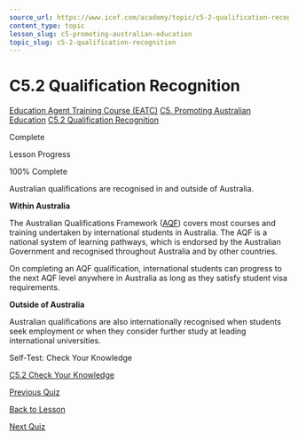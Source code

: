 ```yaml
---
source_url: https://www.icef.com/academy/topic/c5-2-qualification-recognition/
content_type: topic
lesson_slug: c5-promoting-australian-education
topic_slug: c5-2-qualification-recognition
---
```


# C5.2 Qualification Recognition

[Education Agent Training Course (EATC)](https://www.icef.com/academy/courses/education-agent-training-course-eatc/) [C5. Promoting Australian Education](https://www.icef.com/academy/lessons/c5-promoting-australian-education/) [C5.2 Qualification Recognition](https://www.icef.com/academy/topic/c5-2-qualification-recognition/)

Complete

Lesson Progress 

100% Complete 

Australian qualifications are recognised in and outside of Australia.

**Within Australia**

The Australian Qualifications Framework ([AQF](http://www.aqf.edu.au/)) covers most courses and training undertaken by international students in Australia. The AQF is a national system of learning pathways, which is endorsed by the Australian Government and recognised throughout Australia and by other countries.

On completing an AQF qualification, international students can progress to the next AQF level anywhere in Australia as long as they satisfy student visa requirements.

**Outside of Australia**

Australian qualifications are also internationally recognised when students seek employment or when they consider further study at leading international universities.

Self-Test: Check Your Knowledge

[ C5.2 Check Your Knowledge ](https://www.icef.com/academy/quizzes/c5-2-check-your-knowledge/)

[ Previous Quiz ](https://www.icef.com/academy/quizzes/c5-1-check-your-knowledge/)

[Back to Lesson](https://www.icef.com/academy/lessons/c5-promoting-australian-education/)

[ Next Quiz ](https://www.icef.com/academy/quizzes/c5-2-check-your-knowledge/)
